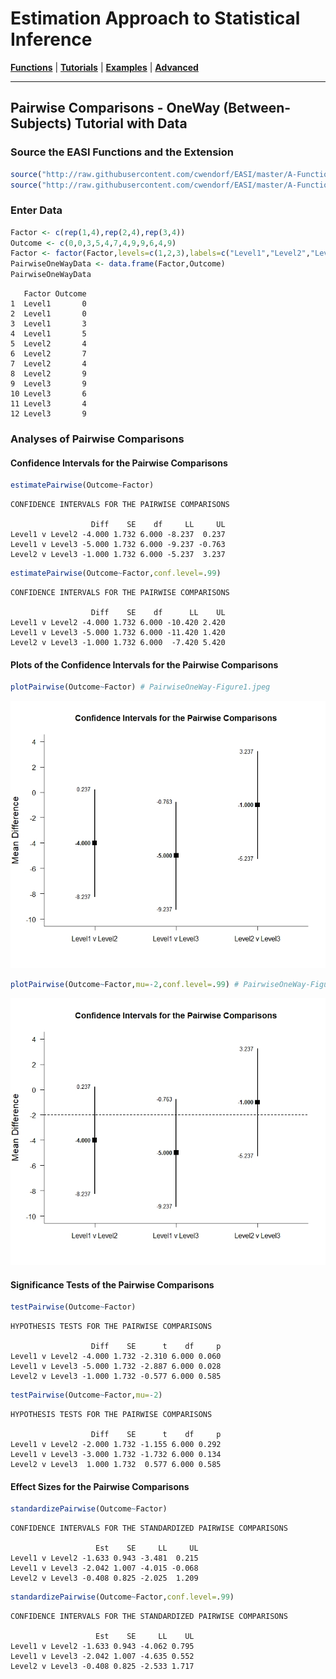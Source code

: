 # Estimation Approach to Statistical Inference

[**Functions**](../../A-Functions) | 
[**Tutorials**](../../B-Tutorials) | 
[**Examples**](../../C-Examples) | 
[**Advanced**](../../D-Advanced)

---

## Pairwise Comparisons - OneWay (Between-Subjects) Tutorial with Data

### Source the EASI Functions and the Extension

```r
source("http://raw.githubusercontent.com/cwendorf/EASI/master/A-Functions/EASI-Functions.R")
source("http://raw.githubusercontent.com/cwendorf/EASI/master/A-Functions/EASI-Pairwise-Extension.R")
```

### Enter Data

```r
Factor <- c(rep(1,4),rep(2,4),rep(3,4))
Outcome <- c(0,0,3,5,4,7,4,9,9,6,4,9)
Factor <- factor(Factor,levels=c(1,2,3),labels=c("Level1","Level2","Level3"))
PairwiseOneWayData <- data.frame(Factor,Outcome)
PairwiseOneWayData
```
```
   Factor Outcome
1  Level1       0
2  Level1       0
3  Level1       3
4  Level1       5
5  Level2       4
6  Level2       7
7  Level2       4
8  Level2       9
9  Level3       9
10 Level3       6
11 Level3       4
12 Level3       9
```

### Analyses of Pairwise Comparisons

#### Confidence Intervals for the Pairwise Comparisons

```r
estimatePairwise(Outcome~Factor)
```
```
CONFIDENCE INTERVALS FOR THE PAIRWISE COMPARISONS

                  Diff    SE    df     LL     UL
Level1 v Level2 -4.000 1.732 6.000 -8.237  0.237
Level1 v Level3 -5.000 1.732 6.000 -9.237 -0.763
Level2 v Level3 -1.000 1.732 6.000 -5.237  3.237
```

```r
estimatePairwise(Outcome~Factor,conf.level=.99)
```
```
CONFIDENCE INTERVALS FOR THE PAIRWISE COMPARISONS

                  Diff    SE    df      LL    UL
Level1 v Level2 -4.000 1.732 6.000 -10.420 2.420
Level1 v Level3 -5.000 1.732 6.000 -11.420 1.420
Level2 v Level3 -1.000 1.732 6.000  -7.420 5.420
```

#### Plots of the Confidence Intervals for the Pairwise Comparisons

```r
plotPairwise(Outcome~Factor) # PairwiseOneWay-Figure1.jpeg
```
<kbd><img src="PairwiseOneWay-Figure1.jpeg"></kbd>
```r
plotPairwise(Outcome~Factor,mu=-2,conf.level=.99) # PairwiseOneWay-Figure2.jpeg
```
<kbd><img src="PairwiseOneWay-Figure2.jpeg"></kbd>

#### Significance Tests of the Pairwise Comparisons

```r
testPairwise(Outcome~Factor)
```
```
HYPOTHESIS TESTS FOR THE PAIRWISE COMPARISONS

                  Diff    SE      t    df     p
Level1 v Level2 -4.000 1.732 -2.310 6.000 0.060
Level1 v Level3 -5.000 1.732 -2.887 6.000 0.028
Level2 v Level3 -1.000 1.732 -0.577 6.000 0.585
```

```r
testPairwise(Outcome~Factor,mu=-2)
```
```
HYPOTHESIS TESTS FOR THE PAIRWISE COMPARISONS

                  Diff    SE      t    df     p
Level1 v Level2 -2.000 1.732 -1.155 6.000 0.292
Level1 v Level3 -3.000 1.732 -1.732 6.000 0.134
Level2 v Level3  1.000 1.732  0.577 6.000 0.585
```

#### Effect Sizes for the Pairwise Comparisons

```r
standardizePairwise(Outcome~Factor)
```
```
CONFIDENCE INTERVALS FOR THE STANDARDIZED PAIRWISE COMPARISONS

                   Est    SE     LL     UL
Level1 v Level2 -1.633 0.943 -3.481  0.215
Level1 v Level3 -2.042 1.007 -4.015 -0.068
Level2 v Level3 -0.408 0.825 -2.025  1.209
```

```r
standardizePairwise(Outcome~Factor,conf.level=.99)
```
```
CONFIDENCE INTERVALS FOR THE STANDARDIZED PAIRWISE COMPARISONS

                   Est    SE     LL    UL
Level1 v Level2 -1.633 0.943 -4.062 0.795
Level1 v Level3 -2.042 1.007 -4.635 0.552
Level2 v Level3 -0.408 0.825 -2.533 1.717
```
